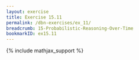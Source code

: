 ```yaml
---
layout: exercise
title: Exercise 15.11
permalink: /dbn-exercises/ex_11/
breadcrumb: 15-Probabilistic-Reasoning-Over-Time
bookmarkID: ex15.11
---
```


{% include mathjax_support %}
